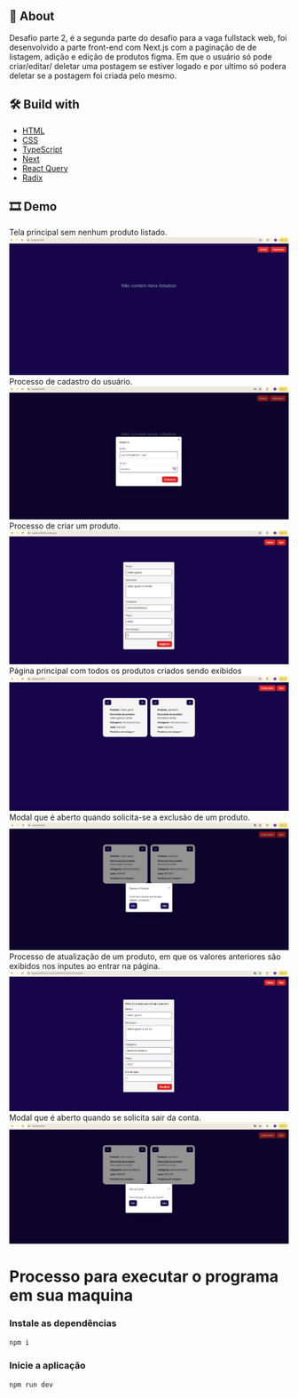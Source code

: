  </div>

## 📃 About

Desafio parte 2, é a segunda parte do desafio para a vaga fullstack web, foi desenvolvido a parte front-end com Next.js com a paginação de de listagem, adição e edição de produtos figma. Em que o usuário só pode criar/editar/
deletar uma postagem se estiver logado e por ultimo só podera deletar se a postagem foi criada pelo mesmo.

## 🛠 Build with

- [HTML]()
- [CSS]()
- [TypeScript]()
- [Next]()
- [React Query]()
- [Radix]()

## 🎞 Demo

Tela principal sem nenhum produto listado.
<img src="src/assets/telaprincipal.png">
Processo de cadastro do usuário.
<img src="src/assets/cadastrando.png">
Processo de criar um produto.
<img src="src/assets/criandoumproduto.png">
Página principal com todos os produtos criados sendo exibidos
<img src="src/assets/listandoosprodutos.png">
Modal que é aberto quando solicita-se a exclusão de um produto.
<img src="src/assets/deletandoumproduto.png">
Processo de atualização de um produto, em que os valores anteriores são exibidos nos inputes ao entrar na página.
<img src="src/assets/editandoumproduto.png">
Modal que é aberto quando se solicita sair da conta.
<img src="src/assets/saindodaconta.png">

# Processo para executar o programa em sua maquina

### Instale as dependências

```sh
npm i
```

### Inicie a aplicação

```sh
npm run dev
```

